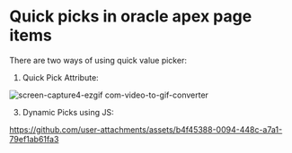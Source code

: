 # Quick picks in oracle apex page items

There are two ways of using quick value picker:
1. Quick Pick Attribute:

![screen-capture4-ezgif com-video-to-gif-converter](https://github.com/user-attachments/assets/9cf78235-ab82-4699-ac3b-eaccf7daf794)

3. Dynamic Picks using JS:

https://github.com/user-attachments/assets/b4f45388-0094-448c-a7a1-79ef1ab61fa3

